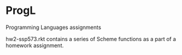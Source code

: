 # ProgL
Programming Languages assignments

hw2-ssp573.rkt contains a series of Scheme functions as a part of a homework assignment.
